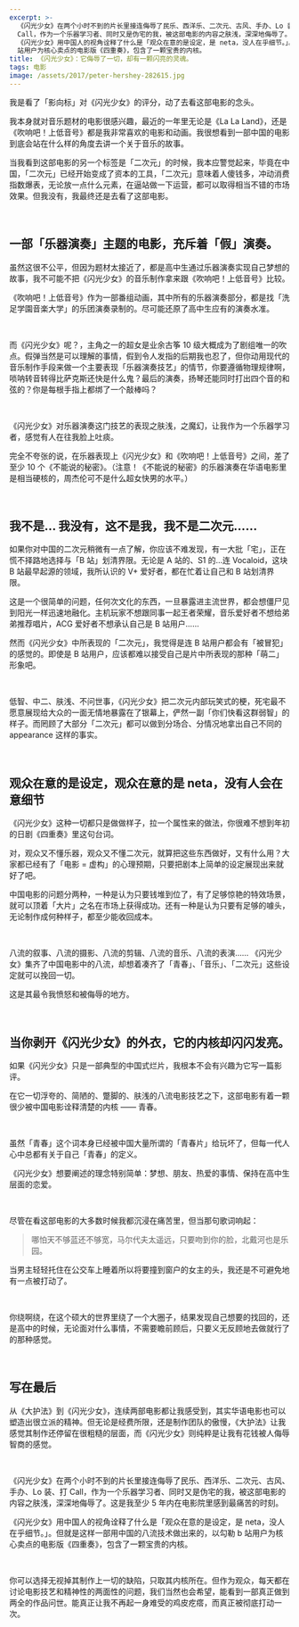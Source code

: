 ```yaml
---
excerpt: >-
  《闪光少女》在两个小时不到的片长里接连侮辱了民乐、西洋乐、二次元、古风、手办、Lo 装、打
  Call，作为一个乐器学习者、同时又是伪宅的我，被这部电影的内容之肤浅，深深地侮辱了。这是我至少 5 年内在电影院里感到最痛苦的时刻。<br>
  《闪光少女》用中国人的视角诠释了什么是「观众在意的是设定，是 neta，没人在乎细节。」。但就是这样一部用中国的八流技术做出来的，以勾勒 b
  站用户为核心卖点的电影版《四重奏》，包含了一颗宝贵的内核。
title: 《闪光少女》：它侮辱了一切，却有一颗闪亮的灵魂。
tags: 电影
image: /assets/2017/peter-hershey-282615.jpg
---
```


我是看了「影向标」对《闪光少女》的评分，动了去看这部电影的念头。

我本身就对音乐题材的电影很感兴趣，最近的一年里无论是《La La Land》，还是《吹响吧！上低音号》都是我非常喜欢的电影和动画。我很想看到一部中国的电影到底会站在什么样的角度去讲一个关于音乐的故事。

当我看到这部电影的另一个标签是「二次元」的时候，我本应警觉起来，毕竟在中国，「二次元」已经开始变成了资本的工具，「二次元」意味着人傻钱多，冲动消费指数爆表，无论放一点什么元素，在逼站做一下运营，都可以取得相当不错的市场效果。但我没有，我最终还是去看了这部电影。

<br>

## 一部「乐器演奏」主题的电影，充斥着「假」演奏。
虽然这很不公平，但因为题材太接近了，都是高中生通过乐器演奏实现自己梦想的故事，我不可能不把《闪光少女》的音乐制作拿来跟《吹响吧！上低音号》比较。

《吹响吧！上低音号》作为一部番组动画，其中所有的乐器演奏部分，都是找「洗足学園音楽大学」的乐团演奏录制的。尽可能还原了高中生应有的演奏水准。

<br>

而《闪光少女》呢？，主角之一的超女是业余古筝 10 级大概成为了剧组唯一的吹点。假弹当然是可以理解的事情，假到令人发指的后期我也忍了，但你动用现代的音乐制作手段来做一个主要表现「乐器演奏技艺」的情节，你要遵循物理规律啊，唢呐转音转得比萨克斯还快是什么鬼？最后的演奏，扬琴还能同时打出四个音的和弦的？你是每根手指上都绑了一个敲棒吗？

<br>

《闪光少女》对乐器演奏这门技艺的表现之肤浅，之魔幻，让我作为一个乐器学习者，感觉有人在往我脸上吐痰。

完全不夸张的说，在乐器表现上《闪光少女》和《吹响吧！上低音号》之间，差了至少 10 个《不能说的秘密》。（注意！《不能说的秘密》的乐器演奏在华语电影里是相当硬核的，周杰伦可不是什么超女快男的水平。）

<br>

## 我不是… 我没有，这不是我，我不是二次元…… 
如果你对中国的二次元稍微有一点了解，你应该不难发现，有一大批「宅」，正在慌不择路地选择与「B 站」划清界限。无论是 A 站的、S1 的…连 Vocaloid，这块 B 站最早起源的领域，我所认识的 V+ 爱好者，都在忙着让自己和 B 站划清界限。

这是一个很简单的问题，任何次文化的东西，一旦暴露进主流世界，都会想僵尸见到阳光一样迅速地融化。主机玩家不想跟同事一起王者荣耀，音乐爱好者不想给弟弟推荐唱片，ACG 爱好者不想承认自己是 B 站用户……

然而《闪光少女》中所表现的「二次元」，我觉得是连 B 站用户都会有「被冒犯」的感觉的。即使是 B 站用户，应该都难以接受自己是片中所表现的那种「萌二」形象吧。

<br>

低智、中二、肤浅、不问世事，《闪光少女》把二次元内部玩笑式的梗，死宅最不愿意展现给大众的一面无情地暴露在了银幕上，俨然一副「你们快看这群弱智」的样子。而罔顾了大部分「二次元」都可以做到分场合、分情况地拿出自己不同的 appearance 这样的事实。

<br>

## 观众在意的是设定，观众在意的是 neta，没有人会在意细节
《闪光少女》这种一切都只是做做样子，拉一个属性来的做法，你很难不想到年初的日剧《四重奏》里这句台词。

对，观众又不懂乐器，观众又不懂二次元，就算把这些东西做好，又有什么用？大家都已经有了「电影 = 虚构」的心理预期，只要把剧本上简单的设定展现出来就好了吧。

中国电影的问题分两种，一种是认为只要钱堆到位了，有了足够惊艳的特效场景，就可以顶着「大片」之名在市场上获得成功。还有一种是认为只要有足够的噱头，无论制作成何种样子，都至少能收回成本。

<br>

八流的叙事、八流的摄影、八流的剪辑、八流的音乐、八流的表演…… 《闪光少女》集齐了中国电影中的八流，却想着凑齐了「青春」、「音乐」、「二次元」这些设定就可以挽回一切。

这是其最令我愤怒和被侮辱的地方。
 
<br>

## 当你剥开《闪光少女》的外衣，它的内核却闪闪发亮。
如果《闪光少女》只是一部典型的中国式烂片，我根本不会有兴趣为它写一篇影评。

在它一切浮夸的、简陋的、蹩脚的、肤浅的八流电影技艺之下，这部电影有着一颗很少被中国电影诠释清楚的内核 —— 青春。

<br>

虽然「青春」这个词本身已经被中国大量所谓的「青春片」给玩坏了，但每一代人心中总都有关于自己「青春」的定义。

《闪光少女》想要阐述的理念特别简单：梦想、朋友、热爱的事情、保持在高中生层面的恋爱。

<br>

尽管在看这部电影的大多数时候我都沉浸在痛苦里，但当那句歌词响起：

>哪怕天不够蓝还不够宽，马尔代夫太遥远，只要吻到你的脸，北戴河也是乐园。

当男主轻轻托住在公交车上睡着所以将要撞到窗户的女主的头，我还是不可避免地有一点被打动了。
 
<br>

你绕啊绕，在这个硕大的世界里绕了一个大圈子，结果发现自己想要的找回的，还是高中的时候，无论面对什么事情，不需要瞻前顾后，只要义无反顾地去做就行了的那种感觉。

<br>

## 写在最后
从《大护法》到《闪光少女》，连续两部电影都让我感受到，其实华语电影也可以塑造出很立派的精神。但无论是经费所限，还是制作团队的傲慢，《大护法》让我感觉其制作还停留在很粗糙的层面，而《闪光少女》则纯粹是让我有花钱被人侮辱智商的感觉。

<br>

《闪光少女》在两个小时不到的片长里接连侮辱了民乐、西洋乐、二次元、古风、手办、Lo 装、打 Call，作为一个乐器学习者、同时又是伪宅的我，被这部电影的内容之肤浅，深深地侮辱了。这是我至少 5 年内在电影院里感到最痛苦的时刻。

《闪光少女》用中国人的视角诠释了什么是「观众在意的是设定，是 neta，没人在乎细节。」。但就是这样一部用中国的八流技术做出来的，以勾勒 b 站用户为核心卖点的电影版《四重奏》，包含了一颗宝贵的内核。

<br>

你可以选择无视掉其制作上一切的缺陷，只取其内核所在。但作为观众，每天都在讨论电影技艺和精神性的两面性的问题，我们当然也会希望，能看到一部真正做到两全的作品问世。能真正让我不再起一身难受的鸡皮疙瘩，而真正被彻底打动一次。
